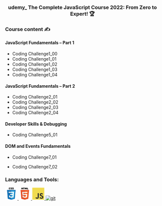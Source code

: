 <h3 align="center">udemy_ The Complete JavaScript Course 2022: From Zero to Expert! &#127942; </h3>

<h3 align="left">Course content &#9997;</h3>
<p align="left">
  <h4>JavaScript Fundamentals – Part 1</h4> 
<ul>
  <li> Coding Challenge1_00 </li>
  <li> Coding Challenge1_01 </li>
  <li>Coding Challenge1_02 </li>
  <li>Coding Challenge1_03 </li>
  <li>Coding Challenge1_04 </li>
</ul>

  <h4>JavaScript Fundamentals – Part 2</h4> 
<ul>
  <li>Coding Challenge2_01 </li>
  <li>Coding Challenge2_02 </li>
  <li>Coding Challenge2_03 </li>
  <li>Coding Challenge2_04 </li>
</ul>

  <h4>Developer Skills & Debugging</h4> 
<ul>
  <li>Coding Challenge5_01 </li>
</ul>


  <h4>DOM and Events Fundamentals </h4> 
<ul>
  <li>Coding Challenge7_01 </li>
</ul>
<ul>
  <li>Coding Challenge7_02 </li>
</ul>

</p>

<h3 align="left">Languages and Tools:</h3>
<p align="left">
  <a href="https://www.w3schools.com/css/" target="_blank" rel="noreferrer"> <img src="https://raw.githubusercontent.com/devicons/devicon/master/icons/css3/css3-original-wordmark.svg" alt="css3" width="40" height="40"/> </a> 
  <a href="https://www.w3.org/html/" target="_blank" rel="noreferrer"> <img src="https://raw.githubusercontent.com/devicons/devicon/master/icons/html5/html5-original-wordmark.svg" alt="html5" width="40" height="40"/> </a> 
  <a href="https://developer.mozilla.org/en-US/docs/Web/JavaScript" target="_blank" rel="noreferrer"> <img src="https://raw.githubusercontent.com/devicons/devicon/master/icons/javascript/javascript-original.svg" alt="javascript" width="40" height="40"/> </a> 
   <a href="https://git-scm.com/" target="_blank" rel="noreferrer"> <img src="https://www.vectorlogo.zone/logos/git-scm/git-scm-icon.svg" alt="git" width="40" height="40"/> </a> 
</p>
